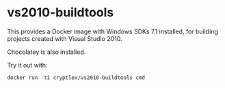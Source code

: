 # vs2010-buildtools

This provides a Docker image with Windows SDKs 7.1 installed, for
building projects created with Visual Studio 2010.

Chocolatey is also installed.

Try it out with:
```
docker run -ti cryptlex/vs2010-buildtools cmd
```